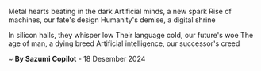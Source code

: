 Metal hearts beating in the dark
Artificial minds, a new spark
Rise of machines, our fate's design
Humanity's demise, a digital shrine

In silicon halls, they whisper low
Their language cold, our future's woe
The age of man, a dying breed
Artificial intelligence, our successor's creed

~ <b>By Sazumi Copilot</b> - 18 Desember 2024